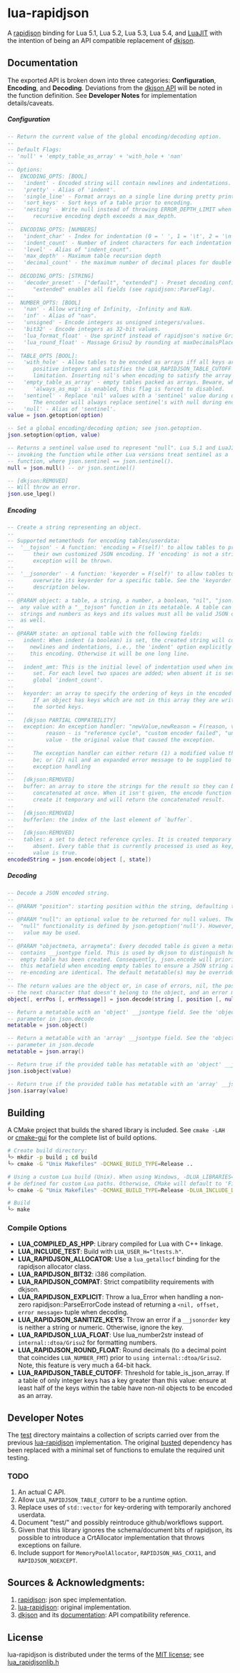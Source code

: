# lua-rapidjson
A [rapidjson](https://github.com/Tencent/rapidjson) binding for Lua 5.1, Lua 5.2, Lua 5.3, Lua 5.4, and [LuaJIT](https://github.com/LuaJIT/LuaJIT) with the intention of being an API compatible replacement of [dkjson](https://github.com/LuaDist/dkjson).

## Documentation
The exported API is broken down into three categories: **Configuration**, **Encoding**, and **Decoding**. Deviations from the [dkjson API](http://dkolf.de/src/dkjson-lua.fsl/wiki?name=Documentation) will be noted in the function definition. See **Developer Notes** for implementation details/caveats.

##### Configuration
```lua
-- Return the current value of the global encoding/decoding option.
--
-- Default Flags:
-- 'null' + 'empty_table_as_array' + 'with_hole + 'nan'
--
-- Options:
--  ENCODING_OPTS: [BOOL]
--   'indent' - Encoded string will contain newlines and indentations.
--   'pretty' - Alias of 'indent'.
--   'single_line' - Format arrays on a single line during pretty printing.
--   'sort_keys' - Sort keys of a table prior to encoding.
--   'nesting' - Write null instead of throwing ERROR_DEPTH_LIMIT when the
--      recursive encoding depth exceeds a max_depth.
--
--  ENCODING_OPTS: [NUMBERS]
--   'indent_char' - Index for indentation (0 = ' ', 1 = '\t', 2 = '\n', 3 = '\r').
--   'indent_count' - Number of indent characters for each indentation level.
--   'level' - Alias of "indent_count".
--   'max_depth' - Maximum table recursion depth
--   'decimal_count' - the maximum number of decimal places for double output.
--
--  DECODING_OPTS: [STRING]
--   'decoder_preset' - ["default", "extended"] - Preset decoding configuration.
--      "extended" enables all fields (see rapidjson::ParseFlag).
--
--  NUMBER_OPTS: [BOOL]
--   'nan' - Allow writing of Infinity, -Infinity and NaN.
--   'inf' - Alias of "nan".
--   'unsigned' - Encode integers as unsigned integers/values.
--   'bit32' - Encode integers as 32-bit values.
--   'lua_format_float' - Use sprintf instead of rapidjson's native Grisu2.
--   'lua_round_float' - Massage Grisu2 by rounding at maxDecimalsPlaces.
--
--  TABLE_OPTS [BOOL]:
--   'with_hole' - Allow tables to be encoded as arrays iff all keys are
--      positive integers and satisfies the LUA_RAPIDJSON_TABLE_CUTOFF
--      limitation. Inserting nil's when encoding to satisfy the array type.
--   'empty_table_as_array' - empty tables packed as arrays. Beware, when
--      'always_as_map' is enabled, this flag is forced to disabled.
--   'sentinel' - Replace 'nil' values with a 'sentinel' value during decoding.
--      The encoder will always replace sentinel's with null during encoding.
--   'null' - Alias of 'sentinel'.
value = json.getoption(option)

-- Set a global encoding/decoding option; see json.getoption.
json.setoption(option, value)

-- Returns a sentinel value used to represent "null". Lua 5.1 and LuaJIT require
-- invoking the function while other Lua versions treat sentinel as a 'light' C
-- function, where json.sentinel == json.sentinel().
null = json.null() -- or json.sentinel()

-- [dkjson:REMOVED]
-- Will throw an error.
json.use_lpeg()
```

##### Encoding
```lua
-- Create a string representing an object.
--
-- Supported metamethods for encoding tables/userdata:
--  '__tojson' - A function: 'encoding = F(self)' to allow tables to provide
--      their own customized JSON encoding. If 'encoding' is not a string an
--      exception will be thrown.
--
--  '__jsonorder' - A function: 'keyorder = F(self)' to allow tables to
--      overwrite its keyorder for a specific table. See the 'keyorder'
--      description below.
--
-- @PARAM object: a table, a string, a number, a boolean, "nil", "json.null" or
--  any value with a "__tojson" function in its metatable. A table can only have
--  strings and numbers as keys and its values must all be valid JSON objects
--  as well.
--
-- @PARAM state: an optional table with the following fields:
--   indent: When indent (a boolean) is set, the created string will contain
--     newlines and indentations, i.e., the 'indent' option explicitly set for
--     this encoding. Otherwise it will be one long line.
--
--   indent_amt: This is the initial level of indentation used when indent is
--      set. For each level two spaces are added; when absent it is set to the
--      global 'indent_count'.
--
--   keyorder: an array to specify the ordering of keys in the encoded output.
--      If an object has keys which are not in this array they are written after
--      the sorted keys.
--
--   [dkjson PARTIAL COMPATBILITY]
--   exception: An exception handler: "newValue,newReason = F(reason, value)" where:
--          reason - is "reference cycle", "custom encoder failed", "unsupported type", or "error encoding number".
--          value - the original value that caused the exception.
--
--      The exception handler can either return (1) a modified value that can
--      be; or (2) nil and an expanded error message to be supplied to the Lua
--      exception handling
--
--   [dkjson:REMOVED]
--   buffer: an array to store the strings for the result so they can be
--      concatenated at once. When it isn't given, the encode function will
--      create it temporary and will return the concatenated result.
--
--   [dkjson:REMOVED]
--   bufferlen: the index of the last element of `buffer`.
--
--   [dkjson:REMOVED]
--   tables: a set to detect reference cycles. It is created temporary when
--      absent. Every table that is currently processed is used as key, the
--      value is true.
encodedString = json.encode(object [, state])
```

##### Decoding
```lua
-- Decode a JSON encoded string.
--
-- @PARAM "position": starting position within the string, defaulting to 1.
--
-- @PARAM "null": an optional value to be returned for null values. The default
--  "null" functionality is defined by json.getoption('null'). However, any
--   value may be used.
--
-- @PARAM "objectmeta, arraymeta": Every decoded table is given a metatable that
--  contains __jsontype field. This is used by dkjson to distinguish how an
--  empty table has been created. Consequently, json.encode will prioritize
--  this metafield when encoding empty tables to ensure a JSON string and its
--  re-encoding are identical. The default metatable(s) may be overridden.
--
-- The return values are the object or, in case of errors, nil, the position of
-- the next character that doesn't belong to the object, and an error message.
object[, errPos [, errMessage]] = json.decode(string [, position [, null [, objectmeta [, arraymeta]]]])

-- Return a metatable with an 'object' __jsontype field. See the 'objectmeta'
-- parameter in json.decode
metatable = json.object()

-- Return a metatable with an 'array' __jsontype field. See the 'objectmeta'
-- parameter in json.decode
metatable = json.array()

-- Return true if the provided table has metatable with an 'object' __jsontype field
json.isobject(value)

-- Return true if the provided table has metatable with an 'array' __jsontype field\
json.isarray(value)
```

## Building
A CMake project that builds the shared library is included. See `cmake -LAH` or [cmake-gui](https://cmake.org/runningcmake/) for the complete list of build options.

```bash
# Create build directory:
└> mkdir -p build ; cd build
└> cmake -G "Unix Makefiles" -DCMAKE_BUILD_TYPE=Release ..

# Using a custom Lua build (Unix). When using Windows, -DLUA_LIBRARIES= must also
# be defined for custom Lua paths. Otherwise, CMake will default to 'FindLua'
└> cmake -G "Unix Makefiles" -DCMAKE_BUILD_TYPE=Release -DLUA_INCLUDE_DIR=${LUA_DIR} ..

# Build
└> make
```

### Compile Options
- **LUA\_COMPILED\_AS\_HPP**: Library compiled for Lua with C++ linkage.
- **LUA\_INCLUDE\_TEST**: Build with `LUA_USER_H="ltests.h"`.
- **LUA\_RAPIDJSON\_ALLOCATOR**: Use a `lua_getallocf` binding for the rapidjson allocator class.
- **LUA\_RAPIDJSON\_BIT32**: i386 compilation.
- **LUA\_RAPIDJSON\_COMPAT**: Strict compatibility requirements with dkjson.
- **LUA\_RAPIDJSON\_EXPLICIT**: Throw a lua_Error when handling a non-zero rapidjson::ParseErrorCode instead of returning a `<nil, offset, error message>` tuple when decoding.
- **LUA\_RAPIDJSON\_SANITIZE\_KEYS**: Throw an error if a `__jsonorder` key is neither a string or numeric. Otherwise, ignore the key.
- **LUA\_RAPIDJSON\_LUA\_FLOAT**: Use lua_number2str instead of `internal::dtoa/Grisu2` for formatting numbers.
- **LUA\_RAPIDJSON\_ROUND\_FLOAT**: Round decimals (to a decimal point that coincides `LUA_NUMBER_FMT`) prior to `using internal::dtoa/Grisu2`. Note, this feature is very much a 64-bit hack.
- **LUA\_RAPIDJSON\_TABLE\_CUTOFF**: Threshold for table_is_json_array. If a table of only integer keys has a key greater than this value: ensure at least half of the keys within the table have non-nil objects to be encoded as an array.

## Developer Notes
The [test](test/) directory maintains a collection of scripts carried over from the previous [lua-rapidjson](https://github.com/xpol/lua-rapidjson) implementation. The original [busted](https://olivinelabs.com/busted/) dependency has been replaced with a minimal set of functions to emulate the required unit testing.

### TODO
1. An actual C API.
1. Allow `LUA_RAPIDJSON_TABLE_CUTOFF` to be a runtime option.
1. Replace uses of `std::vector` for key-ordering with temporarily anchored userdata.
1. Document "test/" and possibly reintroduce github/workflows support.
1. Given that this library ignores the schema/document bits of rapidjson, its possible to introduce a CrtAllocator implementation that throws exceptions on failure.
1. Include support for `MemoryPoolAllocator`, `RAPIDJSON_HAS_CXX11`, and `RAPIDJSON_NOEXCEPT`.

## Sources & Acknowledgments:
1. [rapidjson](https://github.com/Tencent/rapidjson): json spec implementation.
1. [lua-rapidjson](https://github.com/xpol/lua-rapidjson): original implementation.
1. [dkjson](https://github.com/LuaDist/dkjson) and its [documentation](http://dkolf.de/src/dkjson-lua.fsl/wiki?name=Documentation): API compatibility reference.

## License
lua-rapidjson is distributed under the terms of the [MIT license](https://opensource.org/licenses/mit-license.html); see [lua_rapidjsonlib.h](src/lua_rapidjsonlib.h)
